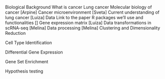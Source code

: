 Biological Background
What is cancer
Lung cancer 
Molecular biology of cancer [Arpine]
Cancer microenvironment [Sveta]
Current understanding of lung cancer [Luiza]
Data 
Link to the paper
R packages we’ll use and functionalities []
Gene expression matrix [Luiza]
Data transformations in scRNA-seq [Melina]
Data processing [Melina]
Clustering and Dimensionality Reduction

Cell Type Identification

Differential Gene Expression 

Gene Set Enrichment 

Hypothesis testing
